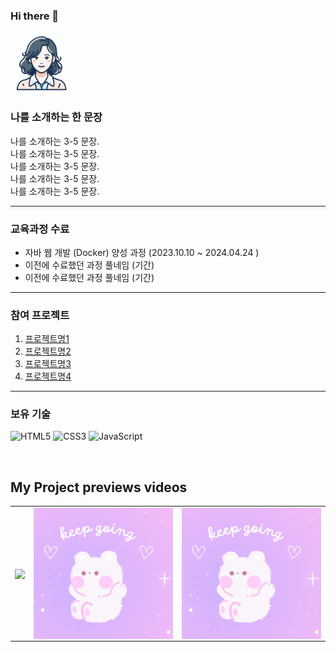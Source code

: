 ### Hi there 👋

<!--
**wonusuh/wonusuh** is a ✨ _special_ ✨ repository because its `README.md` (this file) appears on your GitHub profile.

Here are some ideas to get you started:

- 🔭 I’m currently working on ...
- 🌱 I’m currently learning ...
- 👯 I’m looking to collaborate on ...
- 🤔 I’m looking for help with ...
- 💬 Ask me about ...
- 📫 How to reach me: ...
- 😄 Pronouns: ...
- ⚡ Fun fact: ...
-->

<img align="center" src="https://github.com/yeonmitc/yeonmitc/blob/main/upload/01.jpg?raw=true" width="100"/>
<br>

### 나를 소개하는 한 문장 
나를 소개하는 3-5 문장. <br>
나를 소개하는 3-5 문장. <br>
나를 소개하는 3-5 문장. <br>
나를 소개하는 3-5 문장. <br>
나를 소개하는 3-5 문장. <br>

--- 

### 교육과정 수료 
* 자바 웹 개발 (Docker) 양성 과정 (2023.10.10 ~ 2024.04.24 )
* 이전에 수료했던 과정 풀네임 (기간)
* 이전에 수료했던 과정 풀네임 (기간)

---

### 참여 프로젝트 
1. [프로젝트명1 ](https://yeonmitc.github.io/)
2. [프로젝트명2](about:blank)
3. [프로젝트명3](about:blank)
4. [프로젝트명4](배포링크)

---

### 보유 기술 

![HTML5](https://img.shields.io/badge/-HTML5-F05032?style=for-the-badge&logo=html5&logoColor=ffffff)
![CSS3](https://img.shields.io/badge/-CSS3-007ACC?style=for-the-badge&logo=css3)
![JavaScript](https://img.shields.io/badge/-JavaScript-%23F7DF1C?style=for-the-badge&logo=javascript&logoColor=000000&labelColor=%23F7DF1C&color=%23FFCE5A)


<br>

<h2>My Project previews videos</h2>
<table>
  <tbody>
    <tr>
      <td>
        <a href="https://www.youtube.com/본인프로젝트시연유트브" title="프로젝트1">
          <img align="center" src="https://github.com/yeonmitc/yeonmitc/assets/82494535/9730f131-3bc9-4543-9260-360bb960fec4" width="300px" >
        </a>
      </td>
      <td>
      <a href="https://www.youtube.com/본인프로젝트시연유트브" title="프로젝트2">
          <img align="center" src="https://github.com/yeonmitc/yeonmitc/blob/main/upload/profile.PNG?raw=true" width="300px" >
        </a>
      </td>
      <td>
       <a href="https://www.youtube.com/본인프로젝트시연유트브" title="프로젝트3">
          <img align="center" src="https://github.com/yeonmitc/yeonmitc/blob/main/upload/profile.PNG?raw=true" width="300px" >
        </a>
      </td>
    </tr>
  </tbody>
</table>

<br/>
<br/>
